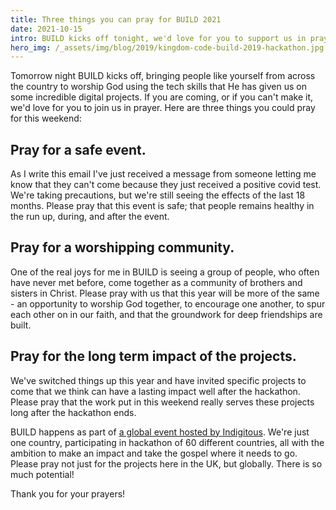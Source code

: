 ```yaml
---
title: Three things you can pray for BUILD 2021
date: 2021-10-15
intro: BUILD kicks off tonight, we'd love for you to support us in prayer over the weekend…
hero_img: /_assets/img/blog/2019/kingdom-code-build-2019-hackathon.jpg
---
```


Tomorrow night BUILD kicks off, bringing people like yourself from across the country to worship God using the tech skills that He has given us on some incredible digital projects. If you are coming, or if you can't make it, we'd love for you to join us in prayer. Here are three things you could pray for this weekend:

## Pray for a safe event.

As I write this email I've just received a message from someone letting me know that they can't come because they just received a positive covid test. We're taking precautions, but we're still seeing the effects of the last 18 months. Please pray that this event is safe; that people remains healthy in the run up, during, and after the event.

## Pray for a worshipping community.

One of the real joys for me in BUILD is seeing a group of people, who often have never met before, come together as a community of brothers and sisters in Christ. Please pray with us that this year will be more of the same - an opportunity to worship God together, to encourage one another, to spur each other on in our faith, and that the groundwork for deep friendships are built.

## Pray for the long term impact of the projects.

We've switched things up this year and have invited specific projects to come that we think can have a lasting impact well after the hackathon. Please pray that the work put in this weekend really serves these projects long after the hackathon ends.

BUILD happens as part of [a global event hosted by Indigitous](https://indigitous.org). We're just one country, participating in hackathon of 60 different countries, all with the ambition to make an impact and take the gospel where it needs to go. Please pray not just for the projects here in the UK, but globally. There is so much potential!

Thank you for your prayers!
